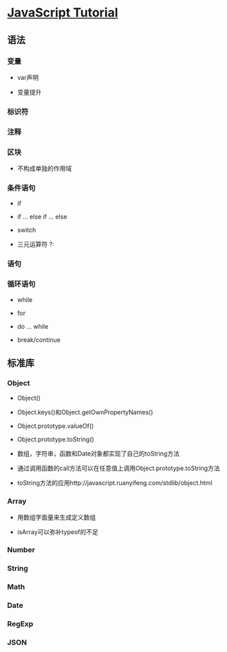 # [JavaScript Tutorial](http://javascript.ruanyifeng.com/)


## 语法

### 变量

- var声明

- 变量提升

### 标识符

### 注释

### 区块

- 不构成单独的作用域

### 条件语句

- if

- if … else if ... else

- switch

- 三元运算符 ?:

### 语句

### 循环语句

- while

- for

- do … while

- break/continue

## 标准库

### Object

- Object()

- Object.keys()和Object.getOwnPropertyNames()

- Object.prototype.valueOf()

- Object.prototype.toString()

- 数组，字符串，函数和Date对象都实现了自己的toString方法

- 通过调用函数的call方法可以在任意值上调用Object.prototype.toString方法

- toString方法的应用http://javascript.ruanyifeng.com/stdlib/object.html

### Array

- 用数组字面量来生成定义数组

- isArray可以弥补typeof的不足

### Number

### String

### Math

### Date

### RegExp

### JSON

